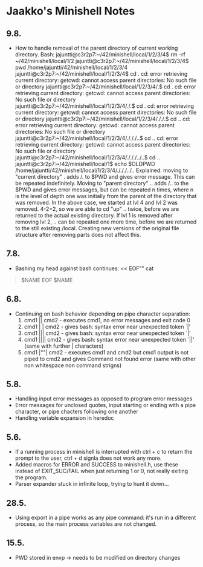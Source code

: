 # Jaakko's Minishell Notes

## 9.8.
- How to handle removal of the parent directory of current working directory. Bash:
jajuntti@c3r2p7:~/42/minishell/local/1/2/3/4$ rm -rf ~/42/minishell/local/1/2
jajuntti@c3r2p7:~/42/minishell/local/1/2/3/4$ pwd
/home/jajuntti/42/minishell/local/1/2/3/4
jajuntti@c3r2p7:~/42/minishell/local/1/2/3/4$ cd .
cd: error retrieving current directory: getcwd: cannot access parent directories: No such file or directory
jajuntti@c3r2p7:~/42/minishell/local/1/2/3/4/.$ cd .
cd: error retrieving current directory: getcwd: cannot access parent directories: No such file or directory
jajuntti@c3r2p7:~/42/minishell/local/1/2/3/4/./.$ cd .
cd: error retrieving current directory: getcwd: cannot access parent directories: No such file or directory
jajuntti@c3r2p7:~/42/minishell/local/1/2/3/4/././.$ cd ..
cd: error retrieving current directory: getcwd: cannot access parent directories: No such file or directory
jajuntti@c3r2p7:~/42/minishell/local/1/2/3/4/./././..$ cd ..
cd: error retrieving current directory: getcwd: cannot access parent directories: No such file or directory
jajuntti@c3r2p7:~/42/minishell/local/1/2/3/4/./././../..$ cd ..
jajuntti@c3r2p7:~/42/minishell/local/1$ echo $OLDPWD
/home/jajuntti/42/minishell/local/1/2/3/4/./././../..
Explained: moving to "current directory" . adds /. to $PWD and gives error message. This can be repeated indefinitely. Moving to "parent directory" .. adds /.. to the $PWD and gives error messages, but can be repeated n times, where n is the level of depth one was initially from the parent of the directory that was removed. In the above case, we started at lvl 4 and lvl 2 was removed. 4-2=2, so we are able to cd "up" .. twice, before we are returned to the actual existing directory. If lvl 1 is removed after removing lvl 2, .. can be repeated one more time, before we are returned to the still existing /local. Creating new versions of the original file structure after removing parts does not affect this.

## 7.8.
- Bashing my head against bash continues:
<< EOF"" cat
> $NAME
> EOF
$NAME

## 6.8.
- Continuing on bash behavior depending on pipe character separation:
	1. cmd1 || cmd2 - executes cmd1, no error messages and exit code 0
	2. cmd1 | | cmd2 - gives bash: syntax error near unexpected token `|'
	3. cmd1 ||| cmd2 - gives bash: syntax error near unexpected token `|'
	4. cmd1 |||| cmd2 - gives bash: syntax error near unexpected token `||' (same with further | characters)
	5. cmd1 |""| cmd2 - executes cmd1 and cmd2 but cmd1 output is not piped to cmd2 and gives Command not found error (same with other non whitespace non command strigns)

## 5.8.
- Handling input error messages as opposed to program error messages
- Error messages for unclosed quotes, input starting or ending with a pipe character, or pipe chacters following one another
- Handling variable expansion in heredoc

## 5.6.
- If a running process in minishell is interrupted with ctrl + c to return the prompt to the user, ctrl + d signla does not work any more.
- Added macros for ERROR and SUCCESS to minishell.h, use these instead of EXIT_SUC/FAIL when just returning 1 or 0, not really exiting the program.
- Parser expander stuck in infinite loop, trying to hunt it down...

## 28.5.
- Using export in a pipe works as any pipe command: it's run in a different process, so the main process variables are not changed.

## 15.5.
- PWD stored in envp -> needs to be modified on directory changes